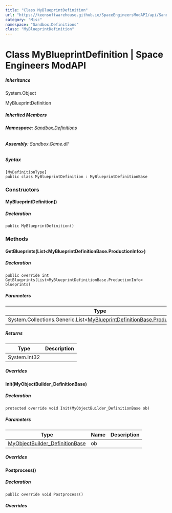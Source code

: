 ```yaml
---
title: "Class MyBlueprintDefinition"
url: "https://keensoftwarehouse.github.io/SpaceEngineersModAPI/api/Sandbox.Definitions.MyBlueprintDefinition.html"
category: "Misc"
namespace: "Sandbox.Definitions"
class: "MyBlueprintDefinition"
---
```


# Class MyBlueprintDefinition | Space Engineers ModAPI

##### Inheritance

System.Object

MyBlueprintDefinition

##### Inherited Members

###### **Namespace**: [Sandbox.Definitions](https://keensoftwarehouse.github.io/SpaceEngineersModAPI/api/Sandbox.Definitions.html)

###### **Assembly**: Sandbox.Game.dll

##### Syntax

```
[MyDefinitionType]
public class MyBlueprintDefinition : MyBlueprintDefinitionBase
```

### Constructors

#### MyBlueprintDefinition()

##### Declaration

```
public MyBlueprintDefinition()
```

### Methods

#### GetBlueprints(List<MyBlueprintDefinitionBase.ProductionInfo>)

##### Declaration

```
public override int GetBlueprints(List<MyBlueprintDefinitionBase.ProductionInfo> blueprints)
```

##### Parameters

| Type | Name | Description |
| --- | --- | --- |
| System.Collections.Generic.List<[MyBlueprintDefinitionBase.ProductionInfo](https://keensoftwarehouse.github.io/SpaceEngineersModAPI/api/Sandbox.Definitions.MyBlueprintDefinitionBase.ProductionInfo.html)\> | blueprints |     |

##### Returns

| Type | Description |
| --- | --- |
| System.Int32 |     |

##### Overrides

#### Init(MyObjectBuilder\_DefinitionBase)

##### Declaration

```
protected override void Init(MyObjectBuilder_DefinitionBase ob)
```

##### Parameters

| Type | Name | Description |
| --- | --- | --- |
| [MyObjectBuilder\_DefinitionBase](https://keensoftwarehouse.github.io/SpaceEngineersModAPI/api/VRage.Game.MyObjectBuilder_DefinitionBase.html) | ob  |     |

##### Overrides

#### Postprocess()

##### Declaration

```
public override void Postprocess()
```

##### Overrides